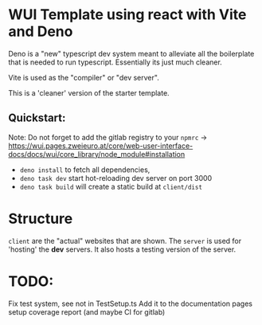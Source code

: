# WUI Template using react with Vite and Deno 

Deno is a "new" typescript dev system meant to alleviate all the boilerplate that is needed to run typescript. Essentially its just much cleaner.

Vite is used as the "compiler" or "dev server". 

This is a 'cleaner' version of the starter template.

## Quickstart:

Note: Do not forget to add the gitlab registry to your `npmrc` -> https://wui.pages.zweieuro.at/core/web-user-interface-docs/docs/wui/core_library/node_module#installation


- `deno install` to fetch all dependencies,
- `deno task dev` start hot-reloading dev server on port 3000
- `deno task build` will create a static build at `client/dist`


# Structure
`client` are the "actual" websites that are shown. The `server` is used for 'hosting' the **dev** servers. It also hosts a testing version of the server.

# TODO:
Fix test system, see not in TestSetup.ts
Add it to the documentation pages
setup coverage report (and maybe CI for gitlab)
